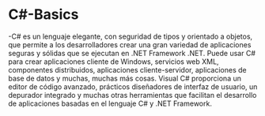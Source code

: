 # C#-Basics

-C# es un lenguaje elegante, con seguridad de tipos y orientado a objetos, que permite a los desarrolladores crear una gran variedad de aplicaciones seguras y sólidas que se ejecutan en .NET Framework .NET. Puede usar C# para crear aplicaciones cliente de Windows, servicios web XML, componentes distribuidos, aplicaciones cliente-servidor, aplicaciones de base de datos y muchas, muchas más cosas. Visual C# proporciona un editor de código avanzado, prácticos diseñadores de interfaz de usuario, un depurador integrado y muchas otras herramientas que facilitan el desarrollo de aplicaciones basadas en el lenguaje C# y .NET Framework.
